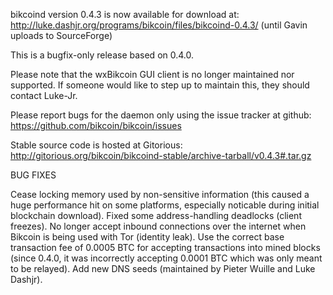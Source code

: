 bikcoind version 0.4.3 is now available for download at:
http://luke.dashjr.org/programs/bikcoin/files/bikcoind-0.4.3/ (until Gavin uploads to SourceForge)

This is a bugfix-only release based on 0.4.0.

Please note that the wxBikcoin GUI client is no longer maintained nor supported. If someone would like to step up to maintain this, they should contact Luke-Jr.

Please report bugs for the daemon only using the issue tracker at github:
https://github.com/bikcoin/bikcoin/issues

Stable source code is hosted at Gitorious:
http://gitorious.org/bikcoin/bikcoind-stable/archive-tarball/v0.4.3#.tar.gz

BUG FIXES

Cease locking memory used by non-sensitive information (this caused a huge performance hit on some platforms, especially noticable during initial blockchain download).
Fixed some address-handling deadlocks (client freezes).
No longer accept inbound connections over the internet when Bikcoin is being used with Tor (identity leak).
Use the correct base transaction fee of 0.0005 BTC for accepting transactions into mined blocks (since 0.4.0, it was incorrectly accepting 0.0001 BTC which was only meant to be relayed).
Add new DNS seeds (maintained by Pieter Wuille and Luke Dashjr).

